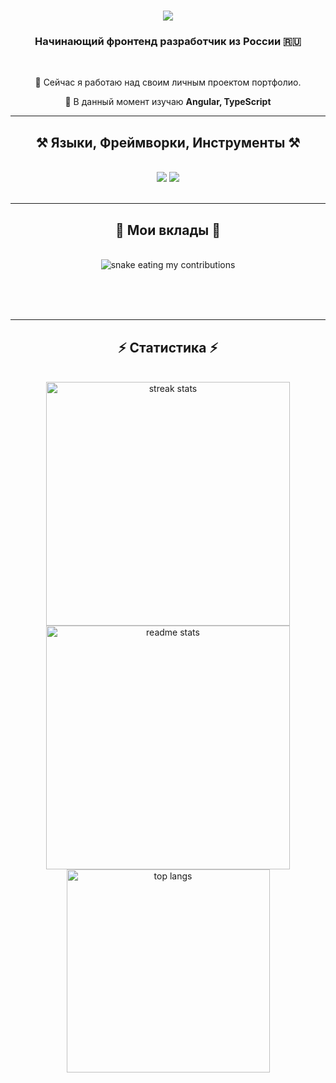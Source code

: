 <h1 align="center">
    <img src="https://readme-typing-svg.herokuapp.com/?font=Righteous&size=35&center=true&vCenter=true&width=500&height=70&duration=4000&lines=Привет!+👋;+Ят+Мирослав+Пономаренко!;" />
</h1>

<h3 align="center">Начинающий фронтенд разработчик из России 🇷🇺</h3>

<br/>

<div align="center">
 
 🔭 Сейчас я работаю над своим личным проектом портфолио.
 
 🌱 В данный момент изучаю **Angular, TypeScript**

 </div>

 <hr/>
 
<h2 align="center">⚒️ Языки, Фреймворки, Инструменты ⚒️</h2>
<br/>
<div align="center">
    <img src="https://skillicons.dev/icons?i=angular,html,css,vscode,github,git,typescript,js" />
    <img src="https://skillicons.dev/icons?i=nodejs,python" /><br>
</div>

<br/>
<hr/>

<div align="center">
  <h2>🐍 Мои вклады 🐍</h2>
  <br>
  <img alt="snake eating my contributions" src="https://raw.githubusercontent.com/yourgithubusername/yourgithubusername/output/github-contribution-grid-snake.svg" />
  
  <br/><br/><br/>
</div>

<hr/>

<h2 align="center">⚡ Статистика ⚡</h2>
<br>
<div align=center>
  <img width=390 src="https://github-readme-streak-stats-yourgithubusername.vercel.app/?user=yourgithubusername&count_private=true&theme=react&border_radius=10" alt="streak stats"/>
  <img width=390 src="https://github-readme-stats-yourgithubusername.vercel.app/api?username=yourgithubusername&count_private=true&show_icons=true&theme=react&rank_icon=github&border_radius=10" alt="readme stats" />
  <br/>
  <img width=325 align="center" src="https://github-readme-stats-yourgithubusername.vercel.app/api/top-langs/?username=yourgithubusername&hide=HTML&langs_count=8&layout=compact&theme=react&border_radius=10&size_weight=0.5&count_weight=0.5&exclude_repo=github-readme-stats" alt="top langs" />
</div>

<br/><br/>
